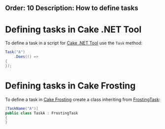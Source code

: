 Order: 10
Description: How to define tasks
---

# Defining tasks in Cake .NET Tool

To define a task in a script for [Cake .NET Tool] use the `Task` method:

```csharp
Task("A")
    .Does(() =>
{
});
```

# Defining tasks in Cake Frosting

To define a task in [Cake Frosting] create a class inheriting from [FrostingTask]:

```csharp
[TaskName("A")]
public class TaskA : FrostingTask
{
}
```

[Cake .NET Tool]: /docs/running-builds/runners/dotnet-tool
[Cake Frosting]: /docs/running-builds/runners/cake-frosting
[FrostingTask]: /api/Cake.Frosting/FrostingTask/
